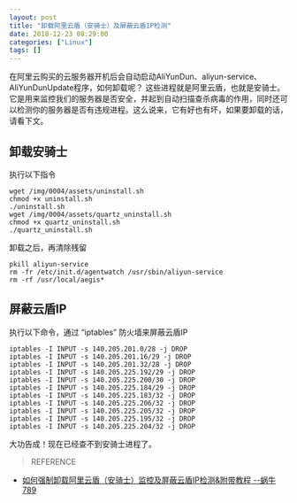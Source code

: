 ```yaml
---
layout: post
title: "卸载阿里云盾（安骑士）及屏蔽云盾IP检测"
date: 2018-12-23 08:29:00
categories: ["Linux"]
tags: []
---
```

在阿里云购买的云服务器开机后会自动启动AliYunDun、aliyun-service、AliYunDunUpdate程序，如何卸载呢？
这些进程就是阿里云盾，也就是安骑士。它是用来监控我们的服务器是否安全，并起到自动扫描查杀病毒的作用<!--more-->，同时还可以检测你的服务器是否有违规进程。这么说来，它有好也有坏，如果要卸载的话，请看下文。
## 卸载安骑士
执行以下指令
```shell
wget /img/0004/assets/uninstall.sh
chmod +x uninstall.sh
./uninstall.sh
wget /img/0004/assets/quartz_uninstall.sh
chmod +x quartz_uninstall.sh
./quartz_uninstall.sh
```
卸载之后，再清除残留
```shell
pkill aliyun-service
rm -fr /etc/init.d/agentwatch /usr/sbin/aliyun-service
rm -rf /usr/local/aegis*
```
## 屏蔽云盾IP
执行以下命令，通过 “iptables” 防火墙来屏蔽云盾IP
```shell
iptables -I INPUT -s 140.205.201.0/28 -j DROP
iptables -I INPUT -s 140.205.201.16/29 -j DROP
iptables -I INPUT -s 140.205.201.32/28 -j DROP
iptables -I INPUT -s 140.205.225.192/29 -j DROP
iptables -I INPUT -s 140.205.225.200/30 -j DROP
iptables -I INPUT -s 140.205.225.184/29 -j DROP
iptables -I INPUT -s 140.205.225.183/32 -j DROP
iptables -I INPUT -s 140.205.225.206/32 -j DROP
iptables -I INPUT -s 140.205.225.205/32 -j DROP
iptables -I INPUT -s 140.205.225.195/32 -j DROP
iptables -I INPUT -s 140.205.225.204/32 -j DROP
```
大功告成！现在已经查不到安骑士进程了。
> REFERENCE
- <a href="https://www.wn789.com/11468.html" target="_blank">如何强制卸载阿里云盾（安骑士）监控及屏蔽云盾IP检测&附带教程 --蜗牛789</a>
